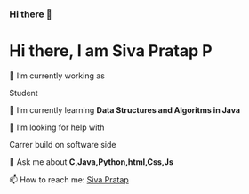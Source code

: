 ### Hi there 👋

<!--
**Siva09-pixel/Siva09-pixel** is a ✨ _special_ ✨ repository because its `README.md` (this file) appears on your GitHub profile.

Here are some ideas to get you started:

- 🔭 I’m currently working on ...
- 🌱 I’m currently learning ...
- 👯 I’m looking to collaborate on ...
- 🤔 I’m looking for help with ...
- 💬 Ask me about ...
- 📫 How to reach me: ...
- 😄 Pronouns: ...
- ⚡ Fun fact: ...
-->

<h1 align-"centre">Hi there, I am Siva Pratap P </h1>

🔭 I’m currently working as <p> Student </p>

🌱 I’m currently learning <strong> Data Structures and Algoritms in Java </strong>

🤔 I’m looking for help with <p> Carrer build on software side </p>

💬 Ask me about <strong> C,Java,Python,html,Css,Js </strong>

 📫 How to reach me: <a href="https://www.linkedin.com/in/siva-pratap-5908ba223/" target=_blank>Siva Pratap</a>





